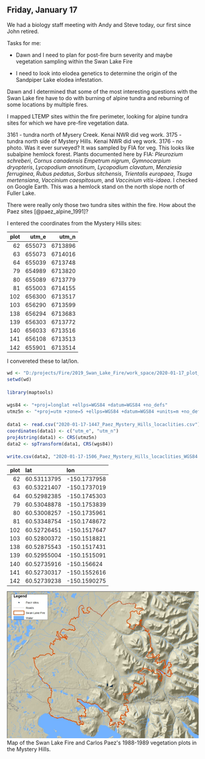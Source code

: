 ## Friday, January 17

We had a biology staff meeting with Andy and Steve today, our first since John retired.

Tasks for me:

* Dawn and I need to plan for post-fire burn severity and maybe vegetation sampling within the Swan Lake Fire

* I need to look into elodea genetics to determine the origin of the Sandpiper Lake elodea infestation.

Dawn and I determined that some of the most interesting questions with the Swan Lake fire have to do with burning of alpine tundra and reburning of some locations by multiple fires.

I mapped LTEMP sites within the fire perimeter, looking for alpine tundra sites for which we have pre-fire vegetation data.

3161 - tundra north of Mysery Creek. Kenai NWR did veg work.
3175 - tundra north side of Mystery Hills. Kenai NWR did veg work.
3176 - no photo. Was it ever surveyed? It was sampled by FIA for veg. This looks like subalpine hemlock forest. Plants documented here by FIA: *Pleurozium schreberi*,
*Cornus canadensis*
*Empetrum nigrum*,
*Gymnocarpium dryopteris*,
*Lycopodium annotinum*,
*Lycopodium clavatum*,
*Menziesia ferruginea*,
*Rubus pedatus*,
*Sorbus sitchensis*,
*Trientalis europaea*,
*Tsuga mertensiana*,
*Vaccinium caespitosum*, and
*Vaccinium vitis-idaea*. I checked on Google Earth. This was a hemlock stand on the north slope north of Fuller Lake.

There were really only those two tundra sites within the fire. How about the Paez sites [@paez_alpine_1991]?

I entered the coordinates from the Mystery Hills sites:

plot|utm_e|utm_n
|---:|---:|---:|
62|655073|6713896
63|655073|6714016
64|655039|6713748
79|654989|6713820
80|655089|6713779
81|655003|6714155
102|656300|6713517
103|656290|6713599
138|656294|6713683
139|656303|6713772
140|656033|6713516
141|656108|6713513
142|655901|6713514

I convereted these to lat/lon.

```r
wd <- "D:/projects/Fire/2019_Swan_Lake_Fire/work_space/2020-01-17_plot_coordinates"
setwd(wd)

library(maptools)

wgs84 <- "+proj=longlat +ellps=WGS84 +datum=WGS84 +no_defs"
utmz5n <- "+proj=utm +zone=5 +ellps=WGS84 +datum=WGS84 +units=m +no_defs"

data1 <- read.csv("2020-01-17-1447_Paez_Mystery_Hills_locaclities.csv")
coordinates(data1) <- c("utm_e", "utm_n")
proj4string(data1) <- CRS(utmz5n)
data2 <- spTransform(data1, CRS(wgs84))

write.csv(data2, "2020-01-17-1506_Paez_Mystery_Hills_locaclities_WGS84.csv", row.names=FALSE)

```

plot|lat|lon
|---:|:---|:---|
62|60.53113795|-150.1737958
63|60.53221407|-150.1737019
64|60.52982385|-150.1745303
79|60.53048878|-150.1753839
80|60.53008257|-150.1735961
81|60.53348754|-150.1748672
102|60.52726451|-150.1517647
103|60.52800372|-150.1518821
138|60.52875543|-150.1517431
139|60.52955004|-150.1515091
140|60.52735916|-150.156624
141|60.52730317|-150.1552616
142|60.52739238|-150.1590275

![Map of the Swan Lake Fire and Carlos Paez's 1988-1989 vegetation plots in the Mystery Hills.](2020-01-17-1515_Swan_Lake_Fire_Paez.jpg)\
Map of the Swan Lake Fire and Carlos Paez's 1988-1989 vegetation plots in the Mystery Hills.

